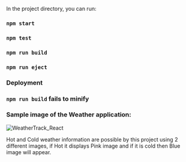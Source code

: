 In the project directory, you can run:

### `npm start`

### `npm test`

### `npm run build`

### `npm run eject`

### Deployment

### `npm run build` fails to minify

### Sample image of the Weather application:

![WeatherTrack_React](https://user-images.githubusercontent.com/114981861/232670960-5bbab618-7034-4bdc-be7e-117cf2283672.png)

Hot and Cold weather information are possible by this project using 2 different images, if Hot
it displays  Pink image and if it is cold then Blue image will appear.
